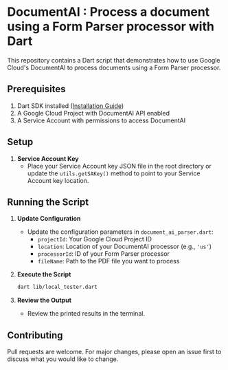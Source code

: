 # DocumentAI : Process a document using a Form Parser processor with Dart

This repository contains a Dart script that demonstrates how to use Google Cloud's DocumentAI to process documents using a Form Parser processor.

## Prerequisites

1. Dart SDK installed ([Installation Guide](https://dart.dev/get-dart))
2. A Google Cloud Project with DocumentAI API enabled
3. A Service Account with permissions to access DocumentAI

## Setup

1. **Service Account Key**
    - Place your Service Account key JSON file in the root directory or update the `utils.getSAKey()` method to point to your Service Account key location.

## Running the Script

1. **Update Configuration**
    - Update the configuration parameters in `document_ai_parser.dart`:
        - `projectId`: Your Google Cloud Project ID
        - `location`: Location of your DocumentAI processor (e.g., `'us'`)
        - `processorId`: ID of your Form Parser processor
        - `fileName`: Path to the PDF file you want to process

2. **Execute the Script**
    ```bash
    dart lib/local_tester.dart
    ```

3. **Review the Output**
    - Review the printed results in the terminal.

## Contributing

Pull requests are welcome. For major changes, please open an issue first to discuss what you would like to change.
